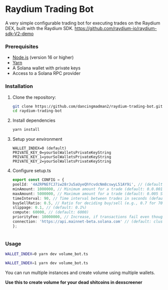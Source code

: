 # Raydium Trading Bot

A very simple configurable trading bot for executing trades on the Raydium DEX, built with the Raydium SDK.
https://github.com/raydium-io/raydium-sdk-V2-demo


### Prerequisites

- [Node.js](https://nodejs.org/) (version 16 or higher)
- [Yarn](https://yarnpkg.com/)
- A Solana wallet with private keys
- Access to a Solana RPC provider

### Installation

1. Clone the repository:
   ```bash
   git clone https://github.com/dancingmadman2/raydium-trading-bot.git
   cd raydium-trading-bot

2. Install dependencies

    ```bash
    yarn install

3. Setup your environment
    ```
    WALLET_INDEX=0 (default)
    PRIVATE_KEY_0=yourSolWalletsPrivateKeyString
    PRIVATE_KEY_1=yourSolWalletsPrivateKeyString
    PRIVATE_KEY_2=yourSolWalletsPrivateKeyString

4. Configure setup.ts
    ```typescript
    export const CONFIG = {
    poolId: '4AZRPNEfCJ7iw28rJu5aUyeQhYcvdcNm8cswyL51AY9i', // (default: SOL/Pnut) change to any CPMM pool you want
    minAmount: 1000000, // Minimum amount for a trade (default: 0.0.001 SOL)
    maxAmount: 5000000, // Maximum amount for a trade (default: 0.005 SOL)
    timeInterval: 90, // Time interval between trades in seconds (default: 90 seconds) To lower time interval i suggest using third party RPC endpoints
    buySellRatio: 0.5, // Ratio for deciding buy/sell (e.g., 0.7 for 70% more likely to buy than sell)
    slippage: 0.1, // (default: 0.1%)
    compute: 60000, // (default: 6000)
    priorityFee: 10000000, // Increase, if transactions fail even though simulations succeed (default: 10000000 microlamports)
    connection: 'https://api.mainnet-beta.solana.com' // (default: cluster('mainnet-beta') RPC endpoint, i suggest using third party endpoints for more consistent transactions (e.g., quicknode, alchemy etc...)
    };
  
### Usage

```bash
WALLET_INDEX=0 yarn dev volume_bot.ts
```
```bash
WALLET_INDEX=1 yarn dev volume_bot.ts
```
You can run multiple instances and create volume using multiple wallets.

**Use this to create volume for your dead shitcoins in dexscreener** 
